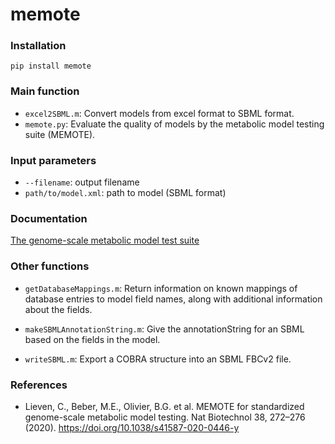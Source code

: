 # memote



### Installation
```
pip install memote
```

### Main function
- `excel2SBML.m`: Convert models from excel format to SBML format.
- `memote.py`:  Evaluate the quality of models by the metabolic model testing suite (MEMOTE).

### Input parameters
- `--filename`: output filename 
- `path/to/model.xml`: path to model (SBML format)

### Documentation
[The genome-scale metabolic model test suite](https://memote.readthedocs.io/)


### Other functions

- `getDatabaseMappings.m`: Return information on known mappings of database entries to model field names, along with additional information about the  fields.

- `makeSBMLAnnotationString.m`: Give the annotationString for an SBML based on the fields in the model.

- `writeSBML.m`: Export a COBRA structure into an SBML FBCv2 file. 



### References

- Lieven, C., Beber, M.E., Olivier, B.G. et al. MEMOTE for standardized genome-scale metabolic model testing. Nat Biotechnol 38, 272–276 (2020). https://doi.org/10.1038/s41587-020-0446-y
